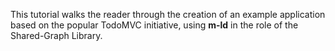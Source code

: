 This tutorial walks the reader through the creation of an example application based on the popular TodoMVC initiative, using **m-ld** in the role of the Shared-Graph Library.